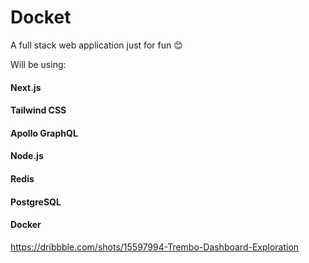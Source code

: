 # Docket

A full stack web application just for fun 😊

Will be using:

#### Next.js

#### Tailwind CSS

#### Apollo GraphQL

#### Node.js

#### Redis

#### PostgreSQL

#### Docker



https://dribbble.com/shots/15597994-Trembo-Dashboard-Exploration


